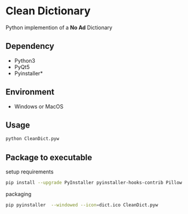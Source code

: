 Clean Dictionary
============

Python implemention of a **No Ad** Dictionary

## Dependency
* Python3
* PyQt5
* Pyinstaller*

## Environment
* Windows or MacOS

## Usage

```bash
python CleanDict.pyw
```

## Package to executable

setup requirements

```bash
pip install --upgrade PyInstaller pyinstaller-hooks-contrib Pillow
```

packaging

```bash
pip pyinstaller  --windowed --icon=dict.ico CleanDict.pyw 
```
